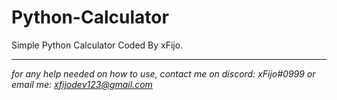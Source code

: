 # Python-Calculator

Simple Python Calculator Coded By xFijo.

____________________________________________________________________

*for any help needed on how to use, contact me on discord: xFijo#0999 or email me: xfijodev123@gmail.com*
